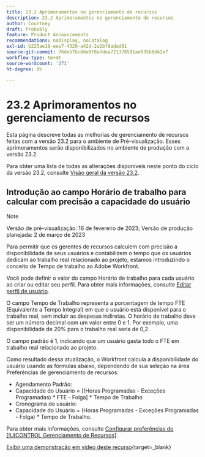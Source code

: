 ```yaml
---
title: 23.2 Aprimoramentos no gerenciamento de recursos
description: 23.2 Aprimoramentos no gerenciamento de recursos
author: Courtney
draft: Probably
feature: Product Announcements
recommendations: noDisplay, noCatalog
exl-id: b225ae19-eee7-4329-a42d-2a2bf9adad01
source-git-commit: 76deb76c66e8f8a7dea721378591ae035b8d42e7
workflow-type: tm+mt
source-wordcount: '271'
ht-degree: 0%

---
```


# 23.2 Aprimoramentos no gerenciamento de recursos

Esta página descreve todas as melhorias de gerenciamento de recursos feitas com a versão 23.2 para o ambiente de Pré-visualização. Esses aprimoramentos serão disponibilizados no ambiente de produção com a versão 23.2.

Para obter uma lista de todas as alterações disponíveis neste ponto do ciclo da versão 23.2, consulte [Visão geral da versão 23.2](/help/quicksilver/product-announcements/product-releases/23.2-release-activity/23-2-release-overview.md).

## Introdução ao campo Horário de trabalho para calcular com precisão a capacidade do usuário

>[!NOTE]
>
>Versão de pré-visualização: 16 de fevereiro de 2023; Versão de produção planejada: 2 de março de 2023

Para permitir que os gerentes de recursos calculem com precisão a disponibilidade de seus usuários e contabilizem o tempo que os usuários dedicam ao trabalho real relacionado ao projeto, estamos introduzindo o conceito de Tempo de trabalho ao Adobe Workfront.

Você pode definir o valor do campo Horário de trabalho para cada usuário ao criar ou editar seu perfil. Para obter mais informações, consulte [Editar perfil de usuário](/help/quicksilver/administration-and-setup/add-users/create-and-manage-users/edit-a-users-profile.md).

O campo Tempo de Trabalho representa a porcentagem de tempo FTE (Equivalente a Tempo Integral) em que o usuário está disponível para o trabalho real, sem incluir as despesas indiretas. O horário de trabalho deve ser um número decimal com um valor entre 0 e 1. Por exemplo, uma disponibilidade de 20% para o trabalho real seria de 0,2.

O campo padrão é 1, indicando que um usuário gasta todo o FTE em trabalho real relacionado ao projeto.

Como resultado dessa atualização, o Workfront calcula a disponibilidade do usuário usando as fórmulas abaixo, dependendo de sua seleção na área Preferências de gerenciamento de recursos:

* Agendamento Padrão:
* Capacidade do Usuário = [(Horas Programadas - Exceções Programadas) * FTE - Folga] * Tempo de Trabalho
* Cronograma do usuário:
* Capacidade do Usuário = (Horas Programadas - Exceções Programadas - Folga) * Tempo de Trabalho.

Para obter mais informações, consulte [Configurar preferências do [!UICONTROL Gerenciamento de Recursos]](/help/quicksilver/administration-and-setup/set-up-workfront/configure-system-defaults/configure-resource-mgmt-preferences.md).

[Exibir uma demonstração em vídeo deste recurso](https://video.tv.adobe.com/v/3415608/){target=_blank}
